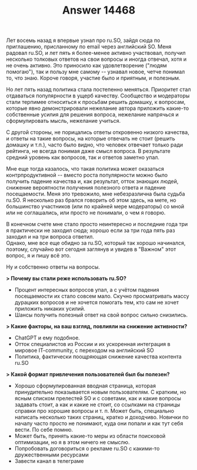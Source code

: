 ﻿---
title: "Answer 14468"
se.owner.user_id: 223974
se.owner.display_name: "m. vokhm"
se.owner.link: "https://ru.meta.stackoverflow.com/users/223974/m-vokhm"
se.answer_id: 14468
se.question_id: 14406
se.post_type: answer
se.is_accepted: False
---
<p>Лет восемь назад я впервые узнал про ru.SO, зайдя сюда по приглашению, присланному по email через английский SO. Меня радовал ru.SO, и лет пять я более-менее активно участвовал, получил несколько толковых ответов на свои вопросы и иногда отвечал, хотя и не очень активно. Это приносило как удовлетворение (&quot;людям помогаю&quot;), так и пользу мне самому -- узнавал новое, четче понимал то, что знаю. Короче говоря, участие было и приятным, и полезным.</p>
<p>Но лет пять назад политика стала постепенно меняться. Приоритет стал отдаваться популярности в ущерб качеству. Сообщество и модераторы стали терпимее относиться к просьбам решить домашку, к вопросам, которые явно демонстрировали нежелание автора приложить какие-то собственные усилия для решения вопроса, нежелание напрячься и сформулировать мысль, нежелание учиться.</p>
<p>С другой стороны, не порицались ответы откровенно низкого качества, и ответы на такие вопросы, на которые отвечать не стоит (решить домашку и т.п.), часто было видно, что человек отвечает только ради рейтинга, не всегда понимая даже смысл вопроса. В результате средний уровень как вопросов, так и ответов заметно упал.</p>
<p>Мне еще тогда казалось, что такая политика может оказаться контрпродуктивной -- вместо роста популярности можно было получить падение качества и, как результат, отток знающих людей, снижение вероятности получения полезного ответа и падение посещаемости. Меня это тревожило, мне небезразлична была судьба ru.SO. Я несколько раз брался говорить об этом здесь, на мете, но большинство участников (или по крайней мере модераторы) со мной или не соглашались, или просто не понимали, о чем я говорю.</p>
<p>В конечном счете мне стало просто неинтересно и последние года три я практически не заходил сюда; хорошо если за три года пять раз заходил и на три вопроса ответил.<br />
Однако, мне все еще обидно за ru.SO, который так хорошо начинался, поэтому, случайно  вот сегодня заглянув и увидев в &quot;Важном&quot; этот вопрос, я и пишу всё это.</p>
<p>Ну и собственно ответы на вопросы.</p>
<p><strong>&gt; Почему вы стали реже использовать ru.SO?</strong></p>
<ul>
<li>Процент интересных вопросов упал, а с учётом падения посещаемости их стало совсем мало. Скучно просматривать массу дурацких вопросов и не хочется помогать тем, кто сам не хочет приложить никаких усилий.</li>
<li>Шансы получить полезный ответ на свой вопрос сильно снизились.</li>
</ul>
<p><strong>&gt; Какие факторы, на ваш взгляд, повлияли на снижение активности?</strong></p>
<ul>
<li>ChatGPT и ему подобное.</li>
<li>Отток специалистов из России и их ускоренная интеграция в мировое IT-community, c переходом на английский SO</li>
<li>Политика, фактически поощряющая снижение качества контента ru.SO</li>
</ul>
<p><strong>&gt; Какой формат привлечения пользователей был бы полезен?</strong></p>
<ul>
<li>Хорошо сформулированная вводная страница, которая принудительно показывается новым пользователям. С кратким, но ясным списком прелестей SO и с советами, как и какие вопросы задавать стоит, а как и какие не стоит, со ссылками на страницы справки про хорошие вопросы и т. п. Может быть, специально написать несколько таких страниц, кратко и доходчиво. Новички по началу часто просто не понимают, куда они попали и как тут себя вести. По себе помню.</li>
<li>Может быть, принять какие-то меры из области поисковой оптимизации, но я в этом ничего не смыслю.</li>
<li>Попробовать договориться о рекламе ru.SO с какими-то дружественными ресурсами</li>
<li>Завести канал в телеграме</li>
</ul>

